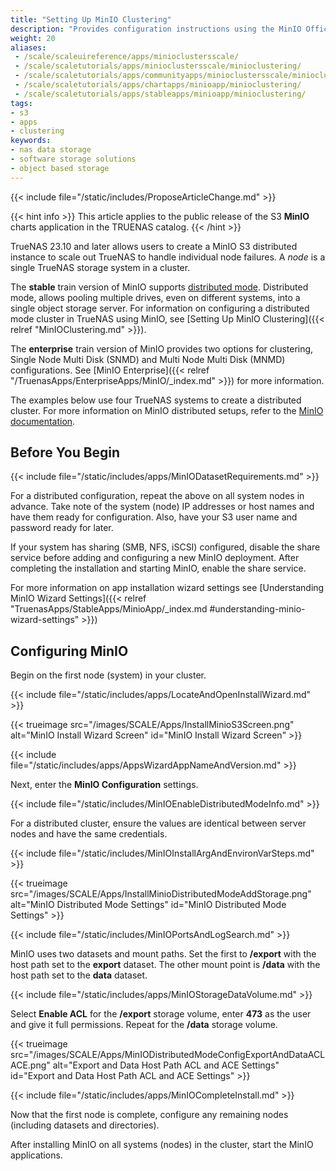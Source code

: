 ```yaml
---
title: "Setting Up MinIO Clustering"
description: "Provides configuration instructions using the MinIO Offical Charts application widget. It includes instructions on setting up a distributed cluster configuration."
weight: 20
aliases:
 - /scale/scaleuireference/apps/minioclustersscale/
 - /scale/scaletutorials/apps/minioclustersscale/minioclustering/
 - /scale/scaletutorials/apps/communityapps/minioclustersscale/minioclustering/
 - /scale/scaletutorials/apps/chartapps/minioapp/minioclustering/
 - /scale/scaletutorials/apps/stableapps/minioapp/minioclustering/
tags:
- s3
- apps
- clustering
keywords:
- nas data storage
- software storage solutions
- object based storage
---
```



{{< include file="/static/includes/ProposeArticleChange.md" >}}

{{< hint info >}}
This article applies to the public release of the S3 **MinIO** charts application in the TRUENAS catalog.
{{< /hint >}}

TrueNAS 23.10 and later allows users to create a MinIO S3 distributed instance to scale out TrueNAS to handle individual node failures.
A *node* is a single TrueNAS storage system in a cluster.

The **stable** train version of MinIO supports [distributed mode](https://min.io/docs/minio/kubernetes/upstream/index.html?ref=docs-redirect).
Distributed mode, allows pooling multiple drives, even on different systems, into a single object storage server.
For information on configuring a distributed mode cluster in TrueNAS using MinIO, see [Setting Up MinIO Clustering]({{< relref "MinIOClustering.md" >}}).

The **enterprise** train version of MinIO provides two options for clustering, Single Node Multi Disk (SNMD) and Multi Node Multi Disk (MNMD) configurations. See [MinIO Enterprise]({{< relref "/TruenasApps/EnterpriseApps/MinIO/_index.md" >}}) for more information.

The examples below use four TrueNAS systems to create a distributed cluster.
For more information on MinIO distributed setups, refer to the [MinIO documentation](https://docs.min.io/docs/distributed-minio-quickstart-guide.html).

## Before You Begin

{{< include file="/static/includes/apps/MinIODatasetRequirements.md" >}}

For a distributed configuration, repeat the above on all system nodes in advance.
Take note of the system (node) IP addresses or host names and have them ready for configuration. Also, have your S3 user name and password ready for later.

If your system has sharing (SMB, NFS, iSCSI) configured, disable the share service before adding and configuring a new MinIO deployment.
After completing the installation and starting MinIO, enable the share service.

For more information on app installation wizard settings see [Understanding MinIO Wizard Settings]({{< relref "TruenasApps/StableApps/MinioApp/_index.md #understanding-minio-wizard-settings" >}})

## Configuring MinIO
Begin on the first node (system) in your cluster.

{{< include file="/static/includes/apps/LocateAndOpenInstallWizard.md" >}}

{{< trueimage src="/images/SCALE/Apps/InstallMinioS3Screen.png" alt="MinIO Install Wizard Screen" id="MinIO Install Wizard Screen" >}}

{{< include file="/static/includes/apps/AppsWizardAppNameAndVersion.md" >}}

Next, enter the **MinIO Configuration** settings.

{{< include file="/static/includes/MinIOEnableDistributedModeInfo.md" >}}

For a distributed cluster, ensure the values are identical between server nodes and have the same credentials.

{{< include file="/static/includes/MinIOInstallArgAndEnvironVarSteps.md" >}}

{{< trueimage src="/images/SCALE/Apps/InstallMinioDistributedModeAddStorage.png" alt="MinIO Distributed Mode Settings" id="MinIO Distributed Mode Settings" >}}

{{< include file="/static/includes/MinIOPortsAndLogSearch.md" >}}

MinIO uses two datasets and mount paths. Set the first to **/export** with the host path set to the **export** dataset.
The other mount point is **/data** with the host path set to the **data** dataset.

{{< include file="/static/includes/apps/MinIOStorageDataVolume.md" >}}

Select **Enable ACL** for the **/export** storage volume, enter **473** as the user and give it full permissions.
Repeat for the **/data** storage volume.

{{< trueimage src="/images/SCALE/Apps/MinIODistributedModeConfigExportAndDataACLACE.png" alt="Export and Data Host Path ACL and ACE Settings" id="Export and Data Host Path ACL and ACE Settings" >}}

{{< include file="/static/includes/apps/MinIOCompleteInstall.md" >}}

Now that the first node is complete, configure any remaining nodes (including datasets and directories).

After installing MinIO on all systems (nodes) in the cluster, start the MinIO applications.